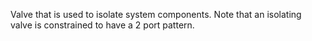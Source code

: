 Valve that is used to isolate system components.
Note that an isolating valve is constrained to have a 2 port  pattern.